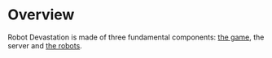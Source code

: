 # Overview
Robot Devastation is made of three fundamental components: [the game](/software.md), the server and [the robots](/robots.md).